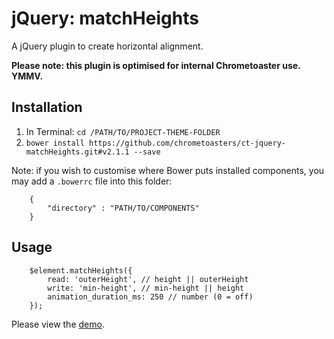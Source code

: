 # jQuery: matchHeights

A jQuery plugin to create horizontal alignment.

__Please note: this plugin is optimised for internal Chrometoaster use. YMMV.__

## Installation

1. In Terminal: `cd /PATH/TO/PROJECT-THEME-FOLDER`
1. `bower install https://github.com/chrometoasters/ct-jquery-matchHeights.git#v2.1.1 --save`

Note: if you wish to customise where Bower puts installed components, you may add a `.bowerrc` file into this folder:

        {
            "directory" : "PATH/TO/COMPONENTS"
        }

## Usage

        $element.matchHeights({
            read: 'outerHeight', // height || outerHeight
            write: 'min-height', // min-height || height
            animation_duration_ms: 250 // number (0 = off)
        });

Please view the <a href="https://rawgithub.com/chrometoasters/ct-jquery-matchHeights/master/demos/matchHeights.html">demo</a>.

